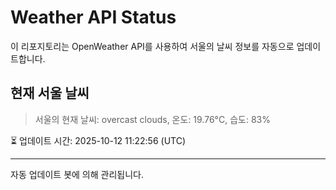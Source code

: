 
# Weather API Status

이 리포지토리는 OpenWeather API를 사용하여 서울의 날씨 정보를 자동으로 업데이트합니다.

## 현재 서울 날씨
> 서울의 현재 날씨: overcast clouds, 온도: 19.76°C, 습도: 83%

⏳ 업데이트 시간: 2025-10-12 11:22:56 (UTC)

---
자동 업데이트 봇에 의해 관리됩니다.
